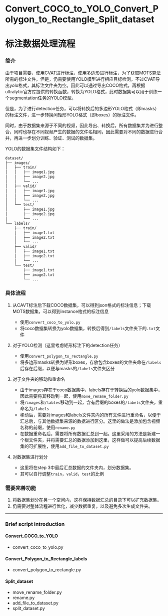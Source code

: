 # Convert_COCO_to_YOLO_Convert_Polygon_to_Rectangle_Split_dataset

# 标注数据处理流程

### 简介

由于项目需要，使用CVAT进行标注，使用多边形进行标注，为了获取MOTS算法所需的标注文件。但是，仍需要使用YOLO模型进行相应目标检测。不过CVAT导出yolo格式，其标注文件夹为空。因此可以通过导出COCO格式，再根据ultralytic官方库提供的转换函数，转换为YOLO格式，此时数据集可以用于训练一个segmentation任务的YOLO模型。

但是，为了进行detection任务，可以将转换后的多边形YOLO格式（即masks）的标注文件，进一步转换问矩形YOLO格式（即boxes）的标注文件。

同时，由于数据集来源于不同的视频，因此导出、转换后，所有数据集并为进行整合，同时也存在不同视频产生的数据的文件名相同，因此需要对不同的数据进行合并，再进一步划分训练、验证、测试的数据集。

YOLO的数据集文件结构如下：

```bash
dataset/
├── images/
│   ├── train/
│   │   ├── image1.jpg
│   │   ├── image2.jpg
│   │   └── ...
│   ├── valid/
│   │   ├── image1.jpg
│   │   ├── image2.jpg
│   │   └── ...
│   └── test/
│       ├── image1.jpg
│       ├── image2.jpg
│       └── ...
└── labels/
    ├── train/
    │   ├── image1.txt
    │   ├── image2.txt
    │   └── ...
    ├── valid/
    │   ├── image1.txt
    │   ├── image2.txt
    │   └── ...
    └── test/
        ├── image1.txt
        ├── image2.txt
        └── ...
```


### 具体流程

1. 从CAVT标注后下载COCO数据集，可以得到json格式的标注信息；下载MOTS数据集，可以得到instance格式的标注信息
   - 使用`convert_coco_to_yolo.py`
   - 将coco数据集转换为yolo数据集，转换后得到`/labels`文件夹下的`.txt`文件

2. 对于YOLO检测（这里考虑矩形标注下的detection任务）

   - 使用`convert_polygon_to_rectangle.py`
   - 将多边形masks转换为矩形boxes，存放包含boxes的文件夹命在`/labels`后存在后缀，以便与masks的`/labels`文件夹区分
3. 对于文件夹的移动和重命名
   - 由于images存在于coco数据集中，labels存在于转换后的yolo数据集中，因此需要将其移动到一起，使用`move_rename_folder.py`
   - 将`/images`和`/lables`移动到一起，含有后缀的boxes的`/labels`文件夹，重命名为`/labels`
   - 移动后，需要对images和labels文件夹内的所有文件进行重命名，以便于汇总后，与其他数据集来源的数据进行区分。这里的做法是添加包含视频名称的前缀，使用`rename.py`
   - 在数据重命名后，需要将所有数据汇总到一起。这里采用的方法是新建一个根文件夹，并将需要汇总的数据添加到这里，这样做可以提高后续数据集的可扩展性，使用`add_file_to_dataset.py`
4. 对数据集进行划分
   - 这里将在step 3中最后汇总数据的文件夹内，划分数据集。
   - 其可以自行调整`train`，`valid`，`test`的比例


### 需要完善功能

1. 将数据集划分在另一个空间内，这样保持数据汇总的目录下可以扩充数据集。
2. 仍需要对整体流程进行优化，减少数据重复，以及避免多次生成文件夹。


--------------------------------------------------------------
### Brief script introduction
#### Convert_COCO_to_YOLO
   - convert_coco_to_yolo.py

#### Convert_Polygon_to_Rectangle_labels
   - convert_polygon_to_rectangle.py

#### Split_dataset
   - move_rename_folder.py
   - rename.py
   - add_file_to_dataset.py
   - split_dataset.py
